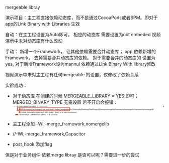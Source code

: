 mergeable libray



演示项目：主工程直接依赖动态库，而不是通过CocoaPods或者SPM。即对于app的Link Binary with Libraries 生效


自动：在主工程设置为Auto即可。 相应的动态库 需要设置为not embeded
视频演示中未对动态库有什么改动

手动： 新增一个Framework， 让其他依赖需要合并动态库； app 依赖新增的Framework， 去掉需要合并动态库的依赖。 对于需要合并的动态库的 设置为yes, 对于新增Framework设为mannul
依赖通过Link Binary With library修改

视频演示中未对主工程有任何mergeable 的设置，仅修改了依赖关系




实验成功：
- 对于动态库 在创建的时候 MERGEABLE_LIBRARY = YES 即可；MERGED_BINARY_TYPE 无需设置
若不开启会报错：
![Pasted Graphic](media/17383785446285/Pasted%20Graphic.jpg)




- 主工程添加 -Wl,-merge_framework,nomergelib
- //-Wl,-merge_framework,Capacitor
- post_hook 添加flag

但是对于业务组件 依赖merge libray 是否可以呢？需要进一步的尝试

